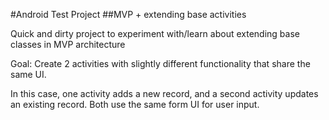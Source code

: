 #Android Test Project
##MVP + extending base activities

Quick and dirty project to experiment with/learn about extending base classes in MVP architecture

Goal: Create 2 activities with slightly different functionality that share the same UI.  

In this case, one activity adds a new record, and a second activity updates an existing record.  Both use the same form UI for user input.
